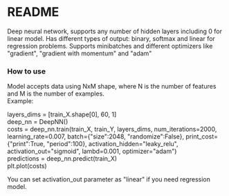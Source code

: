 # README #

Deep neural network, supports any number of hidden layers including 0 for linear model.
Has different types of output: binary, softmax and linear for regression problems.
Supports minibatches and different optimizers like "gradient", "gradient with momentum" and "adam"

### How to use ###
Model accepts data using NxM shape, where N is the number of features and M is the number of examples.  
Example:  
  
layers_dims = [train_X.shape[0], 60, 1]  
deep_nn = DeepNN()  
costs = deep_nn.train(train_X, train_Y, layers_dims, num_iterations=2000, learning_rate=0.007, batch={"size":2048, "randomize":False}, print_cost={"print":True, "period":100}, activation_hidden="leaky_relu", activation_out="sigmoid", lambd=0.001, optimizer="adam")  
predictions = deep_nn.predict(train_X)  
plt.plot(costs)  

You can set activation_out parameter as "linear" if you need regression model.


